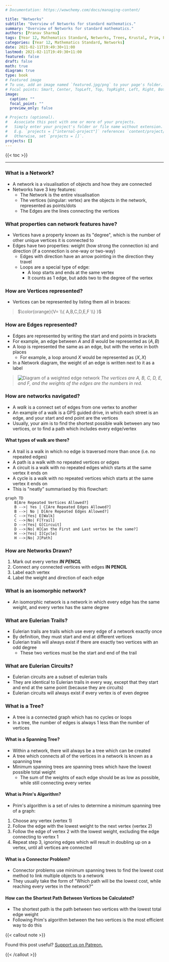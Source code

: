 ```yaml
---
# Documentation: https://wowchemy.com/docs/managing-content/

title: "Networks"
subtitle: "Overview of Networks for standard mathematics."
summary: "Overview of Networks for standard mathematics."
authors: [Pranav Sharma]
tags: [Year 12, Mathematics Standard, Networks, Trees, Krustal, Prim, Forward Scanning, Connector Problems, Isomorphic Networks, Leonard Euler]
categories: [Year 12, Mathematics Standard, Networks]
date: 2021-02-11T19:49:30+11:00
lastmod: 2021-02-11T19:49:30+11:00
featured: false
draft: false
math: true
diagram: true
type: book
# Featured image
# To use, add an image named `featured.jpg/png` to your page's folder.
# Focal points: Smart, Center, TopLeft, Top, TopRight, Left, Right, BottomLeft, Bottom, BottomRight.
image:
  caption: ""
  focal_point: ""
  preview_only: false

# Projects (optional).
#   Associate this post with one or more of your projects.
#   Simply enter your project's folder or file name without extension.
#   E.g. `projects = ["internal-project"]` references `content/project/deep-learning/index.md`.
#   Otherwise, set `projects = []`.
projects: []
---
```


{{< toc >}}

---
### What is a Network?
- A network is a visualisation of objects and how they are connected
- Networks have 3 key features:
  - The Network is the entire visualisation
  - The vertices (singular: vertex) are the objects in the network, represented as points/dots
  - The Edges are the lines connecting the vertices
### What properties can network features have?
- Vertices have a property known as its "degree", which is the number of other unique vertices it is connected to
- Edges have two properties: weight (how strong the connection is) and direction (if a connection is one-way or two-way)
  - Edges with direction have an arrow pointing in the direction they travel
  - Loops are a special type of edge:
    - A loop starts and ends at the same vertex
    - It counts as 1 edge, but adds two to the degree of the vertex
### How are Vertices represented?
- Vertices can be represented by listing them all in braces:
> $\color{orange}{V= \\{ A,B,C,D,E,F \\} }$
### How are Edges represented?
- Edges are represented by writing the start and end points in brackets
- For example, an edge between $A$ and $B$ would be represented as $(A,B)$
- A loop is represented the same as an edge, but with the vertex in both places
  - For example, a loop around $X$ would be represented as $(X,X)$
- In a Network diagram, the weight of an edge is written next to it as a label
> ![Diagram of a weighted edge network](/image-cdn/math-standard-networks/edges-1.png)
> *The vertices are A, B, C, D, E, and F, and the weights of the edges are the numbers in red.*
### How are networks navigated?
- A *walk* is a connect set of edges from one vertex to another
- An example of a walk is a GPS guided drive, in which each street is an edge, and your start and end point are the vertices
- Usually, your aim is to find the shortest possible walk between any two vertices, or to find a path which includes every edge/vertex
#### What types of walk are there?
- A trail is a walk in which no edge is traversed more than once (i.e. no repeated edges)
- A path is a walk with no repeated vertices or edges
- A circuit is a walk with no repeated edges which starts at the same vertex it ends on
- A cycle is a walk with no repeated vertices which starts at the same vertex it ends on
- This is "neatly" summarised by this flowchart:

```mermaid
graph TD
    B[Are Repeated Vertices Allowed?]
    B -->| Yes | C[Are Repeated Edges Allowed?]
    B -->| No | D[Are Repeated Edges Allowed?]
    C -->|Yes| E[Walk]
    C -->|No| F[Trail]
    D -->|Yes| G[Circuit]
    D -->|No| H[Can the First and Last vertex be the same?]
    H -->|Yes| I[Cycle]
    H -->|No| J[Path]
```

### How are Networks Drawn?

1. Mark out every vertex ***IN PENCIL***
2. Connect any connected vertices with edges **IN PENCIL**
3. Label each vertex
4. Label the weight and direction of each edge

### What is an isomorphic network?

- An isomorphic network is a network in which every edge has the same weight, and every vertex has the same degree 

### What are Eulerian Trails?

- Eulerian trails are trails which use every edge of a network exactly once
- By definition, they must start and end at different vertices
- Eulerian trails will always exist if there are exactly two vertices with an odd degree
  - These two vertices must be the start and end of the trail

### What are Eulerian Circuits?

- Eulerian circuits are a subset of eulerian trails
- They are identical to Eulerian trails in every way, except that they start and end at the same point (because they are circuits)
- Eulerian circuits will always exist if every vertex is of even degree

### What is a Tree?

- A tree is a connected graph which has no cycles or loops
- In a tree, the number of edges is always 1 less than the number of vertices

#### What is a Spanning Tree?

- Within a network, there will always be a tree which can be created
- A tree which connects all of the vertices in a network is known as a spanning tree
- Minimum spanning trees are spanning trees which have the lowest possible total weight
  - The sum of the weights of each edge should be as low as possible, while still connecting every vertex

#### What is Prim's Algorithm?

- Prim's algorithm is a set of rules to determine a minimum spanning tree of a graph:

1. Choose any vertex (vertex 1)
2. Follow the edge with the lowest weight to the next vertex (vertex 2)
3. Follow the edge of vertex 2 with the lowest weight, excluding the edge connecting to vertex 1
4. Repeat step 3, ignoring edges which will result in doubling up on a vertex, until all vertices are connected

#### What is a Connector Problem?

- Connector problems use minimum spanning trees to find the lowest cost method to link multiple objects to a network
- They usually take the form of "Which path will be the lowest cost, while reaching every vertex in the network?"

#### How can the Shortest Path Between Vertices be Calculated?

- The shortest path is the path between two vertices with the lowest total edge weight
- Following Prim's algorithm between the two vertices is the most efficient way to do this

{{< callout note >}}

Found this post useful? [Support us on Patreon.](https://patreon.com/schoolnotes)

{{< /callout >}}